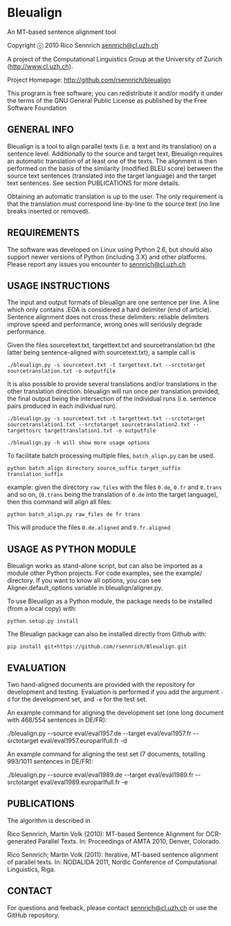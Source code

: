 Bleualign
=========
An MT-based sentence alignment tool

Copyright ⓒ 2010
Rico Sennrich <sennrich@cl.uzh.ch>

A project of the Computational Linguistics Group at the University of Zurich (http://www.cl.uzh.ch).

Project Homepage: http://github.com/rsennrich/bleualign

This program is free software; you can redistribute it and/or modify it under the terms of the GNU General Public License as published by the Free Software Foundation

GENERAL INFO
------------

Bleualign is a tool to align parallel texts (i.e. a text and its translation) on a sentence level.
Additionally to the source and target text, Bleualign requires an automatic translation of at least one of the texts.
The alignment is then performed on the basis of the similarity (modified BLEU score) between the source text sentences (translated into the target language) and the target text sentences.
See section PUBLICATIONS for more details.

Obtaining an automatic translation is up to the user. The only requirement is that the translation must correspond line-by-line to the source text (no line breaks inserted or removed).

REQUIREMENTS
------------

The software was developed on Linux using Python 2.6, but should also support newer versions of Python (including 3.X) and other platforms.
Please report any issues you encounter to sennrich@cl.uzh.ch


USAGE INSTRUCTIONS
------------------

The input and output formats of bleualign are one sentence per line.
A line which only contains .EOA is considered a hard delimiter (end of article).
Sentence alignment does not cross these delimiters: reliable delimiters improve speed and performance, wrong ones will seriously degrade performance.

Given the files sourcetext.txt, targettext.txt and sourcetranslation.txt (the latter being sentence-aligned with sourcetext.txt), a sample call is

    ./bleualign.py -s sourcetext.txt -t targettext.txt --srctotarget sourcetranslation.txt -o outputfile

It is also possible to provide several translations and/or translations in the other translation direction.
bleualign will run once per translation provided, the final output being the intersection of the individual runs (i.e. sentence pairs produced in each individual run).

    ./bleualign.py -s sourcetext.txt -t targettext.txt --srctotarget sourcetranslation1.txt --srctotarget sourcetranslation2.txt --targettosrc targettranslation1.txt -o outputfile

    ./bleualign.py -h will show more usage options

To facilitate batch processing multiple files, `batch_align.py` can be used.

    python batch_align directory source_suffix target_suffix translation_suffix

example: given the directory `raw_files` with the files `0.de`, `0.fr` and `0.trans` and so on, (`0.trans` being the translation of `0.de` into the target language), then this command will align all files: 

    python batch_align.py raw_files de fr trans

This will produce the files `0.de.aligned` and `0.fr.aligned`

USAGE AS PYTHON MODULE
----------------------

Bleualign works as stand-alone script, but can also be imported as a module other Python projects.
For code examples, see the example/ directory. If you want to know all options, you can see Aligner.default_options variable in bleualign/aligner.py.

To use Bleualign as a Python module, the package needs to be installed (from a local copy) with:

    python setup.py install

The Bleualign package can also be installed directly from Github with:

    pip install git+https://github.com/rsennrich/Bleualign.git

EVALUATION
---------

Two hand-aligned documents are provided with the repository for development and testing.
Evaluation is performed if you add the argument `-d` for the development set, and `-e` for the test set.

An example command for aligning the development set (one long document with 468/554 sentences in DE/FR):

  ./bleualign.py --source eval/eval1957.de --target eval/eval1957.fr --srctotarget eval/eval1957.europarlfull.fr -d

An example command for aligning the test set (7 documents, totalling 993/1011 sentences in DE/FR):

./bleualign.py --source eval/eval1989.de --target eval/eval1989.fr --srctotarget eval/eval1989.europarlfull.fr -e


PUBLICATIONS
------------

The algorithm is described in

Rico Sennrich, Martin Volk (2010):
   MT-based Sentence Alignment for OCR-generated Parallel Texts. In: Proceedings of AMTA 2010, Denver, Colorado.

Rico Sennrich; Martin Volk (2011): 
    Iterative, MT-based sentence alignment of parallel texts. In: NODALIDA 2011, Nordic Conference of Computational Linguistics, Riga.


CONTACT
-------

For questions and feeback, please contact sennrich@cl.uzh.ch or use the GitHub repository.
